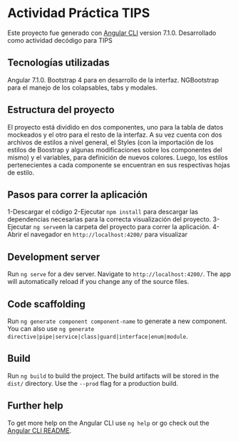 # Actividad Práctica TIPS

Este proyecto fue generado con [Angular CLI](https://github.com/angular/angular-cli) version 7.1.0.
Desarrollado como actividad decódigo para TIPS

## Tecnologías utilizadas
Angular 7.1.0. Bootstrap 4 para en desarrollo de la interfaz. NGBootstrap para el manejo de los colapsables, tabs y modales.

## Estructura del proyecto
El proyecto está dividido en dos componentes, uno para la tabla de datos mockeados y el otro para el resto de la interfaz. A su vez cuenta con dos archivos de estilos a nivel general, el Styles (con la importación de los estilos de Boostrap y algunas modificaciones sobre los componentes del mismo) y el variables, para definición de nuevos colores. Luego, los estilos pertenecientes a cada componente se encuentran en sus respectivas hojas de estilo.


## Pasos para correr la aplicación
1-Descargar el código
2-Ejecutar `npm install` para descargar las dependencias necesarias para la correcta visualización del proyecto.
3-Ejecutar `ng serve`en la carpeta del proyecto para correr la aplicación.
4-Abrir el navegador en `http://localhost:4200/` para visualizar

## Development server

Run `ng serve` for a dev server. Navigate to `http://localhost:4200/`. The app will automatically reload if you change any of the source files.

## Code scaffolding

Run `ng generate component component-name` to generate a new component. You can also use `ng generate directive|pipe|service|class|guard|interface|enum|module`.

## Build

Run `ng build` to build the project. The build artifacts will be stored in the `dist/` directory. Use the `--prod` flag for a production build.


## Further help

To get more help on the Angular CLI use `ng help` or go check out the [Angular CLI README](https://github.com/angular/angular-cli/blob/master/README.md).
